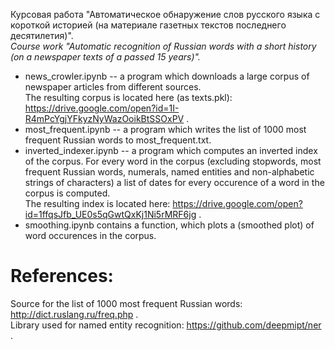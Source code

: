 Курсовая работа "Автоматическое обнаружение слов русского языка с короткой историей (на материале газетных текстов последнего десятилетия)". </br>
*Course work "Automatic recognition of Russian words with a short history (on a newspaper texts of a passed 15 years)".* </br>

* news_crowler.ipynb -- a program which downloads a large corpus of newspaper articles from different sources. </br>
The resulting corpus is located here (as texts.pkl): https://drive.google.com/open?id=1I-R4mPcYgjYFkyzNyWazOoikBtSSOxPV . </br>
* most_frequent.ipynb -- a program which writes the list of 1000 most frequent Russian words to most_frequent.txt.
* inverted_indexer.ipynb -- a program which computes an inverted index of the corpus. For every word in the corpus (excluding stopwords, most frequent Russian words, numerals, named entities and non-alphabetic strings of characters) a list of dates for every occurence of a word in the corpus is computed. </br>
The resulting index is located here: https://drive.google.com/open?id=1ffqsJfb_UE0s5qGwtQxKj1Ni5rMRF6jg .
* smoothing.ipynb contains a function, which plots a (smoothed plot) of word occurences in the corpus.
# References:
Source for the list of 1000 most frequent Russian words: http://dict.ruslang.ru/freq.php . </br>
Library used for named entity recognition: https://github.com/deepmipt/ner .
